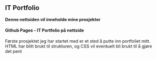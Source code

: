 <html>
<head>
<meta charset="utf-8">
<meta name="viewport" content="width=device-width, initial-scale=1">
  <title> Jabir Mahamoud Gutale -> IT Portfolio </title>
</head>
<body>
  <h2>IT Portfolio</h2>
  <b>Denne nettsiden vil inneholde mine prosjekter</b>


  <article>
    <h4> Github Pages - IT Portfolio på nettside </h4>
    <p>Første prosjektet jeg har startet med er et sted å putte inn portfoliet mitt. HTML har blitt brukt til strukturen, og CSS vil eventuelt bli brukt til å gjøre det pent</p>
  </article>
</body>
</html>
